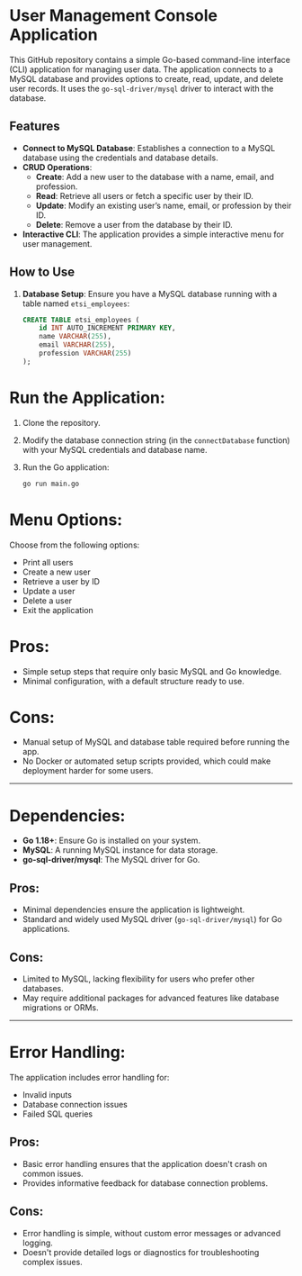 # User Management Console Application

This GitHub repository contains a simple Go-based command-line interface (CLI) application for managing user data. The application connects to a MySQL database and provides options to create, read, update, and delete user records. It uses the `go-sql-driver/mysql` driver to interact with the database.

## Features
- **Connect to MySQL Database**: Establishes a connection to a MySQL database using the credentials and database details.
- **CRUD Operations**:
  - **Create**: Add a new user to the database with a name, email, and profession.
  - **Read**: Retrieve all users or fetch a specific user by their ID.
  - **Update**: Modify an existing user’s name, email, or profession by their ID.
  - **Delete**: Remove a user from the database by their ID.
- **Interactive CLI**: The application provides a simple interactive menu for user management.

## How to Use
1. **Database Setup**: Ensure you have a MySQL database running with a table named `etsi_employees`:
   ```sql
   CREATE TABLE etsi_employees (
       id INT AUTO_INCREMENT PRIMARY KEY,
       name VARCHAR(255),
       email VARCHAR(255),
       profession VARCHAR(255)
   );

# Run the Application:

1. Clone the repository.
2. Modify the database connection string (in the `connectDatabase` function) with your MySQL credentials and database name.
3. Run the Go application:

    ```bash
    go run main.go
    ```

# Menu Options:

Choose from the following options:
- Print all users
- Create a new user
- Retrieve a user by ID
- Update a user
- Delete a user
- Exit the application

# Pros:
- Simple setup steps that require only basic MySQL and Go knowledge.
- Minimal configuration, with a default structure ready to use.

# Cons:
- Manual setup of MySQL and database table required before running the app.
- No Docker or automated setup scripts provided, which could make deployment harder for some users.

---

# Dependencies:

- **Go 1.18+**: Ensure Go is installed on your system.
- **MySQL**: A running MySQL instance for data storage.
- **go-sql-driver/mysql**: The MySQL driver for Go.

## Pros:
- Minimal dependencies ensure the application is lightweight.
- Standard and widely used MySQL driver (`go-sql-driver/mysql`) for Go applications.

## Cons:
- Limited to MySQL, lacking flexibility for users who prefer other databases.
- May require additional packages for advanced features like database migrations or ORMs.

---

# Error Handling:

The application includes error handling for:
- Invalid inputs
- Database connection issues
- Failed SQL queries

## Pros:
- Basic error handling ensures that the application doesn't crash on common issues.
- Provides informative feedback for database connection problems.

## Cons:
- Error handling is simple, without custom error messages or advanced logging.
- Doesn't provide detailed logs or diagnostics for troubleshooting complex issues.

